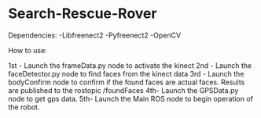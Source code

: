 # Search-Rescue-Rover

Dependencies:
-Libfreenect2 
-Pyfreenect2
-OpenCV


How to use:

1st - Launch the frameData.py node to activate the kinect
2nd - Launch the faceDetector.py node to find faces from the kinect data
3rd - Launch the bodyConfirm node to confirm if the found faces are actual faces. Results are published to the rostopic /foundFaces
4th- Launch the GPSData.py node to get gps data.
5th- Launch the Main ROS node to begin operation of the robot.
